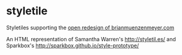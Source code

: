 styletile
=========
Styletiles supporting the [open redesign of brianmuenzenmeyer.com](http://www.brianmuenzenmeyer.com/site-redesign-in-the-open/)

An HTML representation of Samantha Warren's http://styletil.es/ and Sparkbox's http://sparkbox.github.io/style-prototype/